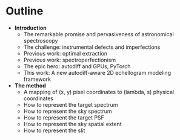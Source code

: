 # Outline

- **Introduction**
	- The remarkable promise and pervasiveness of astronomical spectroscopy
	- The challenge: instrumental defects and imperfections
	- Previous work: optimal extraction
	- Previous work: spectroperfectionism
	- The epic hero: autodiff and GPUs, PyTorch
	- This work: A new autodiff-aware 2D echellogram modeling framework
- **The method**
	- A mapping of (x, y) pixel coordinates to (lambda, s) physical coordinates
	- How to represent the target spectrum
	- How to represent the sky spectrum
	- How to represent the target PSF
	- How to represent the sky spatial extent
	- How to represent the slit 
	